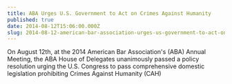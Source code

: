 ```yaml
---
title: ABA Urges U.S. Government to Act on Crimes Against Humanity
published: true
date: 2014-08-12T15:06:00.000Z
slug: 2014-08-12-american-bar-association-urges-us-government-to-act-on-crimes-against-humanity
---
```



On August 12th, at the 2014 American Bar Association's (ABA) Annual Meeting, the ABA House of Delegates unanimously passed a policy resolution urging the U.S. Congress to pass comprehensive domestic legislation prohibiting Crimes Against Humanity (CAH)